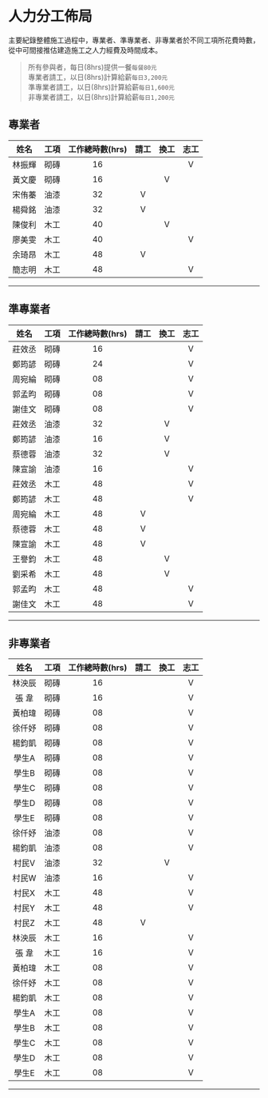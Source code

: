 # 人力分工佈局 
主要紀錄整體施工過程中，專業者、準專業者、非專業者於不同工項所花費時數，從中可間接推估建造施工之人力經費及時間成本。
>  所有參與者，每日(8hrs)提供一餐`每餐80元`<br/>
>  專業者請工，以日(8hrs)計算給薪`每日3,200元`<br/>
>準專業者請工，以日(8hrs)計算給薪`每日1,600元`<br/> 
>非專業者請工，以日(8hrs)計算給薪`每日1,200元`<br/>

## 專業者 
|姓名|工項|工作總時數(hrs)|請工|換工|志工|
|:-:|:-:|:-:|:-:|:-:|:-:|
|林振輝   |砌磚   |16   |   |   |V   |
|黃文慶   |砌磚   |16   |   |V   |   |
|宋侑蓁   |油漆   |32   |V   |   |   |
|楊舜銘   |油漆   |32   |V   |   |   |
|陳俊利   |木工   |40   |   |V   |   |
|廖美雯   |木工   |40   |   |   |V   |
|余琦昂   |木工   |48   |V   |   |   |
|簡志明   |木工   |48   |   |   |V   |
***
## 準專業者
|姓名|工項|工作總時數(hrs)|請工|換工|志工|
|:-:|:-:|:-:|:-:|:-:|:-:|
|莊效丞   |砌磚   |16   |   |   |V   |
|鄭筠諺   |砌磚   |24   |   |   |V   |
|周宛綸   |砌磚   |08   |   |   |V   |
|郭孟昀   |砌磚   |08   |   |   |V   |
|謝佳文   |砌磚   |08   |   |   |V   |
|莊效丞   |油漆   |32   |   |V   |   |
|鄭筠諺   |油漆   |16   |   |V   |   |
|蔡德蓉   |油漆   |32   |   |V   |   |
|陳宣諭   |油漆   |16   |   |   |V   |
|莊效丞   |木工   |48   |   |   |V   |
|鄭筠諺   |木工   |48   |   |   |V   |
|周宛綸   |木工   |48   |V   |   |   |
|蔡德蓉   |木工   |48   |V   |   |   |
|陳宣諭   |木工   |48   |V   |   |   |
|王譽鈞   |木工   |48   |   |V   |   |
|劉采希   |木工   |48   |   |V   |   |
|郭孟昀   |木工   |48   |   |   |V   |
|謝佳文   |木工   |48   |   |   |V   |
***
## 非專業者
|姓名|工項|工作總時數(hrs)|請工|換工|志工|
|:-:|:-:|:-:|:-:|:-:|:-:|
|林泱辰   |砌磚   |16   |   |   |V   |
|張  韋   |砌磚   |16   |   |   |V   |
|黃柏瑋   |砌磚   |08   |   |   |V   |
|徐仟妤   |砌磚   |08   |   |   |V   |
|楊鈞凱   |砌磚   |08   |   |   |V   |
|學生A   |砌磚   |08   |   |   |V   |
|學生B   |砌磚   |08   |   |   |V   |
|學生C   |砌磚   |08   |   |   |V   |
|學生D   |砌磚   |08   |   |   |V   |
|學生E   |砌磚   |08   |   |   |V   |
|徐仟妤   |油漆   |08   |   |   |V   |
|楊鈞凱   |油漆   |08   |   |   |V   |
|村民V   |油漆   |32   |   |V   |   |
|村民W   |油漆   |16   |   |   |V   |
|村民X   |木工   |48   |   |   |V   |
|村民Y   |木工   |48   |   |   |V   |
|村民Z   |木工   |48   |V   |   |   |
|林泱辰   |木工   |16   |   |   |V   |
|張  韋   |木工   |16   |   |   |V   |
|黃柏瑋   |木工   |08   |   |   |V   |
|徐仟妤   |木工   |08   |   |   |V   |
|楊鈞凱   |木工   |08   |   |   |V   |
|學生A   |木工   |08   |   |   |V   |
|學生B   |木工   |08   |   |   |V   |
|學生C   |木工   |08   |   |   |V   |
|學生D   |木工   |08   |   |   |V   |
|學生E   |木工   |08   |   |   |V   |
***
